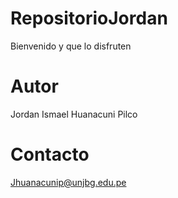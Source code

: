 # RepositorioJordan
Bienvenido y que lo disfruten
# Autor
Jordan Ismael Huanacuni Pilco
# Contacto
Jhuanacunip@unjbg.edu.pe






